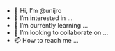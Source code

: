 - 👋 Hi, I’m @unijro
- 👀 I’m interested in ...
- 🌱 I’m currently learning ...
- 💞️ I’m looking to collaborate on ...
- 📫 How to reach me ...

<!---
unijro/unijro is a ✨ special ✨ repository because its `README.md` (this file) appears on your GitHub profile.
You can click the Preview link to take a look at your changes.
--->
